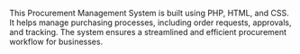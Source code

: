 This Procurement Management System is built using PHP, HTML, and CSS. It helps manage purchasing processes, including order requests, approvals, and tracking. The system ensures a streamlined and efficient procurement workflow for businesses.
